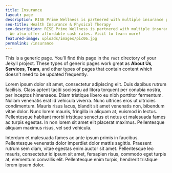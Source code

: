 ```yaml
---
title: Insurance
layout: page
description: RISE Prime Wellness is partnered with multiple insurance providers.
seo-title: Health Insurance & Physical Therapy
seo-description: RISE Prime Wellness is partnered with multiple insurance providers.
  We also offer affordable cash rates. Visit to learn more!
featured-image: uploads/images/pic06.jpg
permalink: /insurance
---
```


This is a generic page. You'll find this page in the `root` directory of your Jekyll project. These types of generic pages work great as **About Us**, **Services**, **Team**, and other types of pages that contain content which doesn't need to be updated frequently.

Lorem ipsum dolor sit amet, consectetur adipiscing elit. Duis dapibus rutrum facilisis.
Class aptent taciti sociosqu ad litora torquent per conubia nostra, per inceptos himenaeos. Etiam tristique libero eu nibh porttitor fermentum.
Nullam venenatis erat id vehicula viverra. Nunc ultrices eros ut ultricies condimentum.
Mauris risus lacus, blandit sit amet venenatis non, bibendum vitae dolor. Nunc lorem mauris, fringilla in aliquam at, euismod in lectus.
Pellentesque habitant morbi tristique senectus et netus et malesuada fames ac turpis egestas. In non lorem sit amet elit placerat maximus.
Pellentesque aliquam maximus risus, vel sed vehicula.

Interdum et malesuada fames ac ante ipsum primis in faucibus. Pellentesque venenatis dolor imperdiet dolor mattis sagittis.
Praesent rutrum sem diam, vitae egestas enim auctor sit amet. Pellentesque leo mauris, consectetur id ipsum sit amet, fersapien risus, commodo eget turpis at, elementum convallis elit.
Pellentesque enim turpis, hendrerit tristique lorem ipsum dolor.

